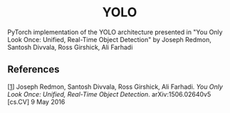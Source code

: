 

<!--
mlpi  
title: You Only Look Once: Unified, Real-Time Object Detection
category: Architectures/Convolutional Neural Networks
images:
-->


<h1 align="center">YOLO</h1>
           
PyTorch implementation of the YOLO architecture presented in "You Only Look Once: Unified, Real-Time Object Detection" by Joseph Redmon, Santosh Divvala, Ross Girshick, Ali Farhadi


## References
[[1](https://arxiv.org/abs/1506.02640)] Joseph Redmon, Santosh Divvala, Ross Girshick, Ali Farhadi. _You Only Look Once: Unified, Real-Time Object Detection_. arXiv:1506.02640v5 [cs.CV] 9 May 2016
<!-- 
[[2](https://arxiv.org/abs/1612.08242)] Joseph Redmon, Ali Farhadi. _YOLO9000: Better, Faster, Stronger_. arXiv:1612.08242v1 [cs.CV] 25 Dec 2016

[[3](https://arxiv.org/abs/1804.02767v1)] Joseph Redmon, Ali Farhadi. _YOLOv3: An Incremental Improvement_. arXiv:1804.02767v1 [cs.CV] 8 Apr 2018
 -->
